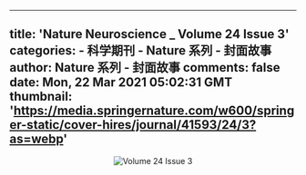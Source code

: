 
---
title: 'Nature Neuroscience _ Volume 24 Issue 3'
categories: 
    - 科学期刊
    - Nature 系列 - 封面故事
author: Nature 系列 - 封面故事
comments: false
date: Mon, 22 Mar 2021 05:02:31 GMT
thumbnail: 'https://media.springernature.com/w600/springer-static/cover-hires/journal/41593/24/3?as=webp'
---

<div>   
<div align="center"><img src="https://media.springernature.com/w600/springer-static/cover-hires/journal/41593/24/3?as=webp" alt="Volume 24 Issue 3" referrerpolicy="no-referrer"></div>  
</div>
            